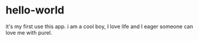 # hello-world
it's my first use this app.
i am a cool boy, I love life and I eager someone can love me with purel.
